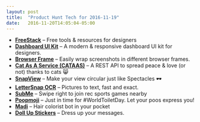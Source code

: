 ```yaml
---
layout: post
title:  "Product Hunt Tech for 2016-11-19"
date:   2016-11-20T14:05:04-05:00
---
```


* **[FreeStack](https://www.producthunt.com/posts/freestack?utm_campaign=producthunt-api&utm_medium=api&utm_source=Application%3A+Daily+Digest+RSS+%28ID%3A+3202%29)** – Free tools & resources for designers
* **[Dashboard UI Kit](https://www.producthunt.com/posts/dashboard-ui-kit?utm_campaign=producthunt-api&utm_medium=api&utm_source=Application%3A+Daily+Digest+RSS+%28ID%3A+3202%29)** – A modern & responsive dashboard UI kit for designers.
* **[Browser Frame](https://www.producthunt.com/posts/browser-frame?utm_campaign=producthunt-api&utm_medium=api&utm_source=Application%3A+Daily+Digest+RSS+%28ID%3A+3202%29)** – Easily wrap screenshots in different browser frames.
* **[Cat As A Service (CATAAS)](https://www.producthunt.com/posts/cat-as-a-service-cataas?utm_campaign=producthunt-api&utm_medium=api&utm_source=Application%3A+Daily+Digest+RSS+%28ID%3A+3202%29)** – A REST API to spread peace & love (or not) thanks to cats 😸
* **[SnapView](https://www.producthunt.com/posts/snapview?utm_campaign=producthunt-api&utm_medium=api&utm_source=Application%3A+Daily+Digest+RSS+%28ID%3A+3202%29)** – Make your view circular just like Spectacles 🕶
* **[LetterSnap OCR](https://www.producthunt.com/posts/lettersnap-ocr?utm_campaign=producthunt-api&utm_medium=api&utm_source=Application%3A+Daily+Digest+RSS+%28ID%3A+3202%29)** – Pictures to text, fast and exact.
* **[SubMe](https://www.producthunt.com/posts/subme?utm_campaign=producthunt-api&utm_medium=api&utm_source=Application%3A+Daily+Digest+RSS+%28ID%3A+3202%29)** – Swipe right to join rec sports games nearby
* **[Poopmoji](https://www.producthunt.com/posts/poopmoji?utm_campaign=producthunt-api&utm_medium=api&utm_source=Application%3A+Daily+Digest+RSS+%28ID%3A+3202%29)** – Just in time for #WorldToiletDay. Let your poos express you!
* **[Madi](https://www.producthunt.com/posts/madi?utm_campaign=producthunt-api&utm_medium=api&utm_source=Application%3A+Daily+Digest+RSS+%28ID%3A+3202%29)** – Hair colorist bot in your pocket
* **[Doll Up Stickers](https://www.producthunt.com/posts/doll-up-stickers?utm_campaign=producthunt-api&utm_medium=api&utm_source=Application%3A+Daily+Digest+RSS+%28ID%3A+3202%29)** – Dress up your messages.
